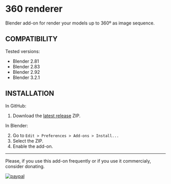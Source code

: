 # 360 renderer
Blender add-on for render your models up to 360º as image sequence.

## COMPATIBILITY
Tested versions:
- Blender 2.81
- Blender 2.83
- Blender 2.92
- Blender 3.2.1

## INSTALLATION
In GitHub:

1. Download the [latest release](https://github.com/jordigarciaventura/360-renderer/releases/latest) ZIP.

In Blender:

2. Go to `Edit > Preferences > Add-ons > Install...`
3. Select the ZIP.
4. Enable the add-on.

---

Please, if you use this add-on frequently or if you use it commercialy, consider donating.

[![paypal](https://www.paypalobjects.com/en_US/i/btn/btn_donateCC_LG.gif)](https://www.paypal.com/paypalme/Garven2k)
